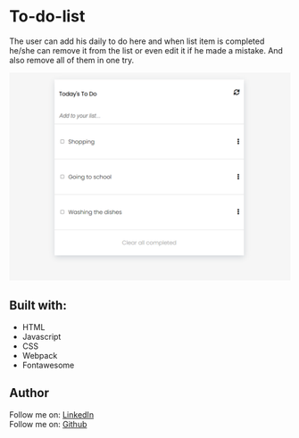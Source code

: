 # To-do-list

The user can add his daily to do here and when list item is completed he/she can remove it from the list or even edit it if he made a mistake. And also remove all of them in one try.

![screenshot](version.png)

## Built with:
  * HTML
  * Javascript
  * CSS
  * Webpack
  * Fontawesome

## Author
 Follow me on: [LinkedIn](https://www.linkedin.com/in/firdavs-allamurotov-12b60a226/)  
 Follow me on: [Github](https://github.com/fed1k)  